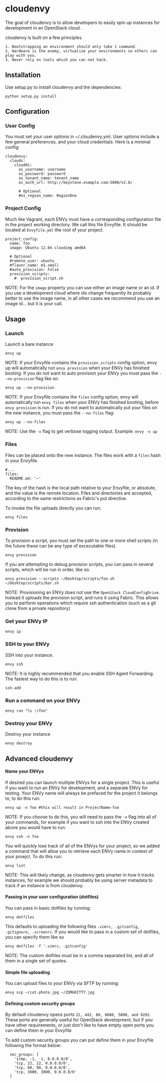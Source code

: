 # cloudenvy

The goal of cloudenvy is to allow developers to easily spin up instances
for development in an OpenStack cloud.

cloudenvy is built on a few principles.

    1. Bootstrapping an environment should only take 1 command.
    2. Hardware is the enemy, virtualize your environments so others can play with you.
    3. Never rely on tools which you can not hack.

## Installation

Use setup.py to install cloudenvy and the dependencies:

    python setup.py install

## Configuration

### User Config
You must set your user options in ~/.cloudenvy.yml. User options include a few general preferences, and your cloud credentials. Here is a minimal config:

    cloudenvy:
      clouds:
        cloud01:
          os_username: username
          os_password: password
          os_tenant_name: tenant_name
          os_auth_url: http://keystone.example.com:5000/v2.0/

          # Optional
          #os_region_name: RegionOne

### Project Config

Much like Vagrant, each ENVy must have a corresponding configuration file in the project working directory. We call this file Envyfile. It should be located at `Envyfile.yml` the root of your project.

    project_config:
      name: foo
      image: Ubuntu 12.04 cloudimg amd64

      # Optional
      #remote_user: ubuntu
      #flavor_name: m1.small
      #auto_provision: False
      provision_scripts:
        #- provision_script.sh

NOTE: For the `image` property you can use either an image name or an id. If you use a development cloud where ids change frequently its probably better to use the image name, in all other cases we recommend you use an image id... but it is your call.

## Usage

### Launch

Launch a bare instance

    envy up

NOTE: If your Envyfile contains the `provision_scripts` config option, envy up will automatically run `envy provision` when your ENVy has finished booting. If you do not want to auto provision your ENVy you must pass the `--no-provision` flag like so:

    envy up --no-provision

NOTE: If your Envyfile contains the `files` config option, envy will automatically run `envy files` when your ENVy has finished booting, before `envy provision` is run. If you do not want to automatically put your files on the new instance, you must pass the `--no-files` flag:

    envy up --no-files

NOTE: Use the ```-v``` flag to get verbose logging output. Example: ```envy -v up```

### Files

Files can be placed onto the new instance. The files work with a ``files`` hash in your Envyfile.

    #...
    files:
      README.md: '~'

The key of the hash is the local path relative to your Envyfile, or absolute, and the value is the remote location. Files and directories are accepted, according to the same restrictions as Fabric's put directive.

To invoke the file uploads directly you can run:

    envy files


### Provision

To provision a script, you must set the path to one or more shell scripts (in the future these can be any type of excecutable files).

    envy provision

If you are attempting to debug provision scripts, you can pass in several scripts, which will be run in order, like so:

    envy provision --scripts ~/Desktop/scripts/foo.sh ~/Desktop/scripts/bar.sh

NOTE: Provisioning an ENVy does not use the ```OpenStack CloudConfigDrive```. Instead it uploads the provision script, and runs it using Fabric. This allows you to perform operations which require ssh authentication (such as a git clone from a private repository)


### Get your ENVy IP

    envy ip

### SSH to your ENVy

SSH into your instance.

    envy ssh


NOTE: It is highly recommended that you enable SSH Agent Forwarding. The fastest way to do this is to run:

    ssh-add


### Run a command on your ENVy

    envy run "ls ~/foo"

### Destroy your ENVy

Destroy your instance

    envy destroy

## Advanced cloudenvy

#### Name your ENVys

If desired you can launch multiple ENVys for a single project. This is useful if you want to run an ENVy for development, and a separate ENVy for testing. Your ENVy name will always be prefaced for the project it belongs to, to do this run:

    envy up -n foo #this will result in ProjectName-foo

NOTE: If you choose to do this, you will need to pass the `-n` flag into all of your commands, for example if you want to ssh into the ENVy created above you would have to run:

    envy ssh -n foo

You will quickly lose track of all of the ENVys for your project, so we added a command that will allow you to retrieve each ENVy name in context of your proejct. To do this run:

    envy list

NOTE: This will likely change, as cloudenvy gets smarter in how it tracks instances, for example we should probably be using server metadata to track if an instance is from cloudenvy.

#### Passing in your user configuration (dotfiles)

You can pass in basic dotfiles by running:

    envy dotfiles

This defaults to uploading the following files `.vimrc, .gitconfig, .gitignore, .screenrc`. If you would like to pass in a custom set of dotfiles, you can specify them like so

    envy dotfiles -f '.vimrc, .gitconfig'

NOTE: The custom dotfiles must be in a comma separated list, and all of them in a single set of quotes.

#### Simple file uploading

You can upload files to your ENVy via SFTP by running:

    envy scp ~/cat-photo.jpg ~/ZOMGKITTY.jpg

#### Defining custom security groups

By default cloudenvy opens ports `22, 443, 80, 8080, 5000, and 9292`. These ports are generally useful for OpenStack development, but if you have other requirements, or just don't like to have empty open ports you can define them in your Envyfile

To add custom security groups you can put define them in your Envyfile following the format below:

      sec_groups: [
        'icmp, -1, -1, 0.0.0.0/0',
        'tcp, 22, 22, 0.0.0.0/0',
        'tcp, 80, 80, 0.0.0.0/0',
        'tcp, 3000, 3000, 0.0.0.0/0'
      ]
